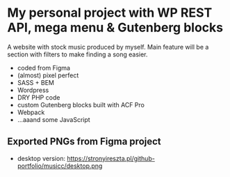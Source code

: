 # My personal project with WP REST API, mega menu & Gutenberg blocks

A website with stock music produced by myself. Main feature will be a section with filters to make finding a song easier.

- coded from Figma
- (almost) pixel perfect
- SASS + BEM
- Wordpress
- DRY PHP code
- custom Gutenberg blocks built with ACF Pro
- Webpack
- ...aaand some JavaScript

## Exported PNGs from Figma project
- desktop version: https://stronyireszta.pl/github-portfolio/musicc/desktop.png
